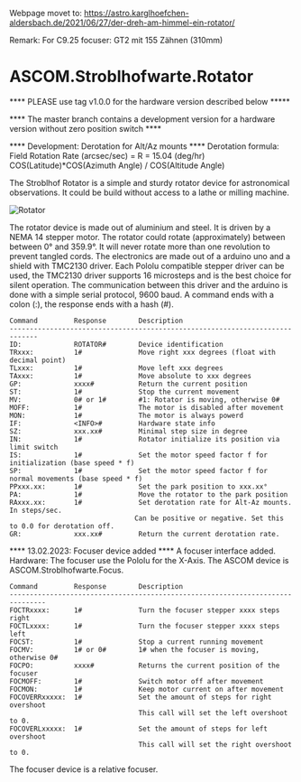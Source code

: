 Webpage movet to: https://astro.karglhoefchen-aldersbach.de/2021/06/27/der-dreh-am-himmel-ein-rotator/

Remark: For C9.25 focuser: GT2 mit 155 Zähnen (310mm)


# ASCOM.Stroblhofwarte.Rotator

**** PLEASE use tag v1.0.0 for the hardware version described below *****

**** The master branch contains a development version for a hardware version without zero position switch ****

**** Development: Derotation for Alt/Az mounts ****
Derotation formula: Field Rotation Rate (arcsec/sec) = R =  15.04 (deg/hr) COS(Latitude)*COS(Azimuth Angle) / COS(Altitude Angle)

The Stroblhof Rotator is a simple and sturdy rotator device
for astronomical observations. It could be build without access to
a lathe or milling machine. 

![Rotator](https://github.com/stroblhofwarte/ASCOM.Stroblhofwarte.Rotator/blob/master/Rotator.jpg )

The rotator device is made out of aluminium
and steel. It is driven by a NEMA 14 stepper motor. The rotator could 
rotate (approximately) between between 0° and 359.9°. It will never rotate more than one revolution to prevent tangled cords. 
The electronics are made out of a arduino uno and a shield with TMC2130 driver.
Each Pololu compatible stepper driver can be used, the TMC2130 driver supports 16 microsteps and is the best choice
for silent operation. 
The communication between this driver and the arduino is done with a simple
serial protocol, 9600 baud. A command ends with
a colon (:), the response ends with a hash (#).
              
 ```
Command         Response        Description
-----------------------------------------------------------------------------
ID:             ROTATOR#        Device identification
TRxxx:          1#              Move right xxx degrees (float with decimal point)
TLxxx:          1#              Move left xxx degrees
TAxxx:          1#              Move absolute to xxx degrees
GP:             xxxx#           Return the current position
ST:             1#              Stop the current movement
MV:             0# or 1#        #1: Rotator is moving, otherwise 0#
MOFF:           1#              The motor is disabled after movement
MON:            1#              The motor is always powerd
IF:             <INFO>#         Hardware state info
SZ:             xxx.xx#         Minimal step size in degree
IN:             1#              Rotator initialize its position via limit switch
IS:             1#              Set the motor speed factor f for initialization (base speed * f)
SP:             1#              Set the motor speed factor f for normal movements (base speed * f)
PPxxx.xx:       1#              Set the park position to xxx.xx°
PA:             1#              Move the rotator to the park position
RAxxx.xx:       1#              Set derotation rate for Alt-Az mounts. In steps/sec.
                                Can be positive or negative. Set this to 0.0 for derotation off.
GR:             xxx.xx#         Return the current derotation rate.
```

**** 13.02.2023: Focuser device added ****
A focuser interface added. Hardware: The focuser use the Pololu for the X-Axis. The ASCOM device is ASCOM.Stroblhofwarte.Focus.
````
Command         Response        Description
-------------------------------------------------------------------------------
FOCTRxxxx:      1#              Turn the focuser stepper xxxx steps right
FOCTLxxxx:      1#              Turn the focuser stepper xxxx steps left
FOCST:          1#              Stop a current running movement
FOCMV:          1# or 0#        1# when the focuser is moving, otherwise 0#
FOCPO:          xxxx#           Returns the current position of the focuser 
FOCMOFF:        1#              Switch motor off after movement
FOCMON:         1#              Keep motor current on after movement
FOCOVERRxxxxx:  1#              Set the amount of steps for right overshoot
                                This call will set the left overshoot to 0.
FOCOVERLxxxxx:  1#              Set the amount of steps for left overshoot
                                This call will set the right overshoot to 0.
````
The focuser device is a relative focuser.
